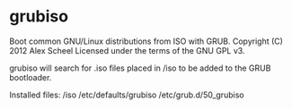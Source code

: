 grubiso
=======

Boot common GNU/Linux distributions from ISO with GRUB.
Copyright (C) 2012 Alex Scheel
Licensed under the terms of the GNU GPL v3. 

grubiso will search for .iso files placed in /iso to be added to the GRUB bootloader. 


Installed files:
/iso
/etc/defaults/grubiso
/etc/grub.d/50_grubiso


